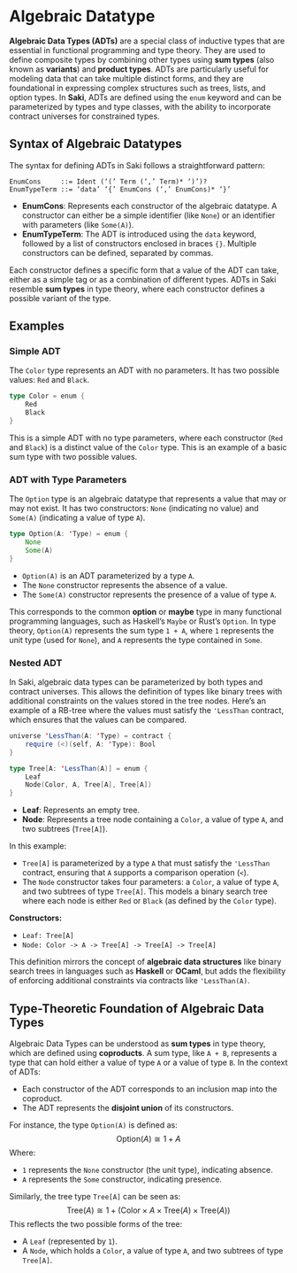 # Algebraic Datatype

**Algebraic Data Types (ADTs)** are a special class of inductive types that are essential in functional programming and type theory. They are used to define composite types by combining other types using **sum types** (also known as **variants**) and **product types**. ADTs are particularly useful for modeling data that can take multiple distinct forms, and they are foundational in expressing complex structures such as trees, lists, and option types. In **Saki**, ADTs are defined using the `enum` keyword and can be parameterized by types and type classes, with the ability to incorporate contract universes for constrained types.

## Syntax of Algebraic Datatypes

The syntax for defining ADTs in Saki follows a straightforward pattern:

```
EnumCons     ::= Ident (‘(’ Term (‘,’ Term)* ‘)’)?
EnumTypeTerm ::= ‘data’ ‘{’ EnumCons (‘,’ EnumCons)* ‘}’
```

- **EnumCons**: Represents each constructor of the algebraic datatype. A constructor can either be a simple identifier (like `None`) or an identifier with parameters (like `Some(A)`).
- **EnumTypeTerm**: The ADT is introduced using the `data` keyword, followed by a list of constructors enclosed in braces `{}`. Multiple constructors can be defined, separated by commas.

Each constructor defines a specific form that a value of the ADT can take, either as a simple tag or as a combination of different types. ADTs in Saki resemble **sum types** in type theory, where each constructor defines a possible variant of the type.

## Examples

### Simple ADT

The `Color` type represents an ADT with no parameters. It has two possible values: `Red` and `Black`.

```scala
type Color = enum {
    Red
    Black
}
```

This is a simple ADT with no type parameters, where each constructor (`Red` and `Black`) is a distinct value of the `Color` type. This is an example of a basic sum type with two possible values.

### ADT with Type Parameters

The `Option` type is an algebraic datatype that represents a value that may or may not exist. It has two constructors: `None` (indicating no value) and `Some(A)` (indicating a value of type `A`).

```scala
type Option(A: 'Type) = enum {
    None
    Some(A)
}
```

- `Option(A)` is an ADT parameterized by a type `A`.
- The `None` constructor represents the absence of a value.
- The `Some(A)` constructor represents the presence of a value of type `A`.

This corresponds to the common **option** or **maybe** type in many functional programming languages, such as Haskell’s `Maybe` or Rust’s `Option`. In type theory, `Option(A)` represents the sum type `1 + A`, where `1` represents the unit type (used for `None`), and `A` represents the type contained in `Some`.

### Nested ADT

In Saki, algebraic data types can be parameterized by both types and contract universes. This allows the definition of types like binary trees with additional constraints on the values stored in the tree nodes. Here’s an example of a RB-tree where the values must satisfy the `'LessThan` contract, which ensures that the values can be compared.

```scala
universe 'LessThan(A: 'Type) = contract {
    require (<)(self, A: 'Type): Bool
}

type Tree[A: 'LessThan(A)] = enum {
    Leaf
    Node(Color, A, Tree[A], Tree[A])
}
```

- **Leaf**: Represents an empty tree.
- **Node**: Represents a tree node containing a `Color`, a value of type `A`, and two subtrees (`Tree[A]`).

In this example:
- `Tree[A]` is parameterized by a type `A` that must satisfy the `'LessThan` contract, ensuring that `A` supports a comparison operation (`<`).
- The `Node` constructor takes four parameters: a `Color`, a value of type `A`, and two subtrees of type `Tree[A]`. This models a binary search tree where each node is either `Red` or `Black` (as defined by the `Color` type).

**Constructors:**
- `Leaf: Tree[A]`
- `Node: Color -> A -> Tree[A] -> Tree[A] -> Tree[A]`

This definition mirrors the concept of **algebraic data structures** like binary search trees in languages such as **Haskell** or **OCaml**, but adds the flexibility of enforcing additional constraints via contracts like `'LessThan(A)`.

## Type-Theoretic Foundation of Algebraic Data Types

Algebraic Data Types can be understood as **sum types** in type theory, which are defined using **coproducts**. A sum type, like `A + B`, represents a type that can hold either a value of type `A` or a value of type `B`. In the context of ADTs:
- Each constructor of the ADT corresponds to an inclusion map into the coproduct.
- The ADT represents the **disjoint union** of its constructors.

For instance, the type `Option(A)` is defined as:
$$
\text{Option}(A) \cong 1 + A
$$
Where:

- `1` represents the `None` constructor (the unit type), indicating absence.
- `A` represents the `Some` constructor, indicating presence.

Similarly, the tree type `Tree[A]` can be seen as:
$$
\text{Tree}(A) \cong 1 + (\text{Color} \times A \times \text{Tree}(A) \times \text{Tree}(A))
$$
This reflects the two possible forms of the tree:

- A `Leaf` (represented by `1`).
- A `Node`, which holds a `Color`, a value of type `A`, and two subtrees of type `Tree[A]`.

